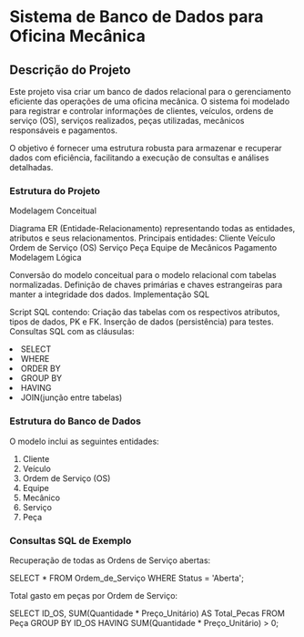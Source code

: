 # Sistema de Banco de Dados para Oficina Mecânica

## Descrição do Projeto
Este projeto visa criar um banco de dados relacional para o gerenciamento eficiente das operações de uma oficina mecânica. O sistema foi modelado para registrar e controlar informações de clientes, veículos, ordens de serviço (OS), serviços realizados, peças utilizadas, mecânicos responsáveis e pagamentos.

O objetivo é fornecer uma estrutura robusta para armazenar e recuperar dados com eficiência, facilitando a execução de consultas e análises detalhadas.

### Estrutura do Projeto
Modelagem Conceitual

Diagrama ER (Entidade-Relacionamento) representando todas as entidades, atributos e seus relacionamentos.
Principais entidades:
Cliente
Veículo
Ordem de Serviço (OS)
Serviço
Peça
Equipe de Mecânicos
Pagamento
Modelagem Lógica

Conversão do modelo conceitual para o modelo relacional com tabelas normalizadas.
Definição de chaves primárias e chaves estrangeiras para manter a integridade dos dados.
Implementação SQL

Script SQL contendo:
Criação das tabelas com os respectivos atributos, tipos de dados, PK e FK.
Inserção de dados (persistência) para testes.
Consultas SQL com as cláusulas:

<li>SELECT</li>
<li>WHERE</li>
<li>ORDER BY</li>
<li>GROUP BY</li>
<li>HAVING</li>
<li>JOIN(junção entre tabelas)</li>

### Estrutura do Banco de Dados

O modelo inclui as seguintes entidades:
1. Cliente
2. Veículo
3. Ordem de Serviço (OS)
4. Equipe
5. Mecânico
6. Serviço
7. Peça
   
### Consultas SQL de Exemplo
Recuperação de todas as Ordens de Serviço abertas:

SELECT * 
FROM Ordem_de_Serviço 
WHERE Status = 'Aberta';

Total gasto em peças por Ordem de Serviço:

SELECT ID_OS, SUM(Quantidade * Preço_Unitário) AS Total_Pecas
FROM Peça
GROUP BY ID_OS
HAVING SUM(Quantidade * Preço_Unitário) > 0;


   

